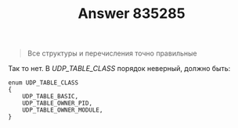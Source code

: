 ﻿---
title: "Answer 835285"
se.owner.user_id: 240512
se.owner.display_name: "MSDN.WhiteKnight"
se.owner.link: "https://ru.stackoverflow.com/users/240512/msdn-whiteknight"
se.answer_id: 835285
se.question_id: 835141
se.post_type: answer
se.score: 1
se.is_accepted: True
---
<blockquote>
  <p>Все структуры и перечисления точно правильные</p>
</blockquote>

<p>Так то нет. В <em>UDP_TABLE_CLASS</em> порядок неверный, должно быть:</p>

<pre><code>enum UDP_TABLE_CLASS
{
    UDP_TABLE_BASIC,            
    UDP_TABLE_OWNER_PID,
    UDP_TABLE_OWNER_MODULE,
}
</code></pre>
